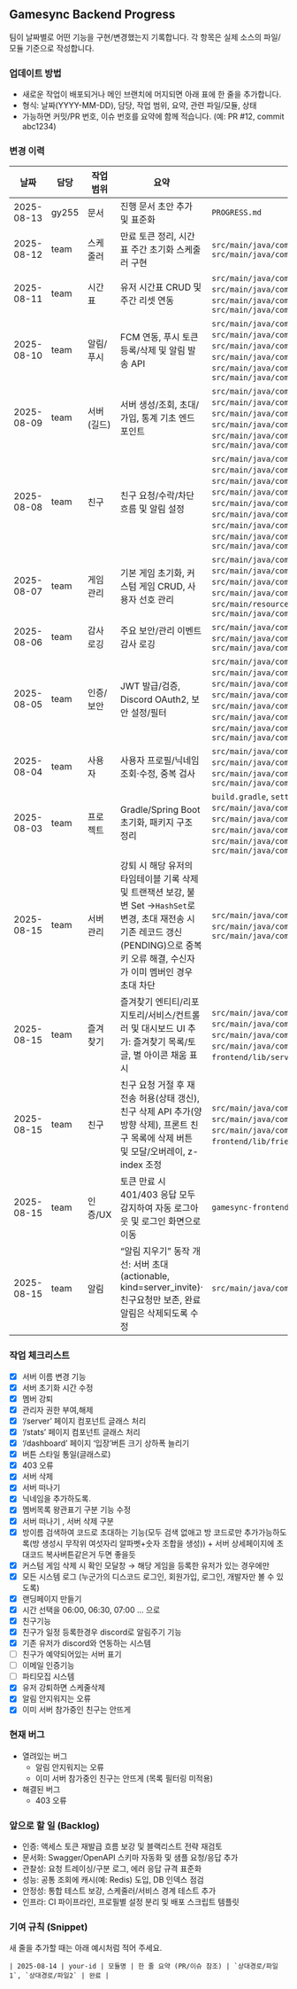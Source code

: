 ## Gamesync Backend Progress

팀이 날짜별로 어떤 기능을 구현/변경했는지 기록합니다. 각 항목은 실제 소스의 파일/모듈 기준으로 작성합니다.

### 업데이트 방법

- 새로운 작업이 배포되거나 메인 브랜치에 머지되면 아래 표에 한 줄을 추가합니다.
- 형식: 날짜(YYYY-MM-DD), 담당, 작업 범위, 요약, 관련 파일/모듈, 상태
- 가능하면 커밋/PR 번호, 이슈 번호를 요약에 함께 적습니다. (예: PR #12, commit abc1234)

### 변경 이력

| 날짜       | 담당  | 작업 범위  | 요약                                                                                                                                                                                         | 관련 파일/모듈                                                                                                                                                                                                                                                                                                                                                                                                                                                                                                                                                                                                                                                                                     | 상태 |
| ---------- | ----- | ---------- | -------------------------------------------------------------------------------------------------------------------------------------------------------------------------------------------- | -------------------------------------------------------------------------------------------------------------------------------------------------------------------------------------------------------------------------------------------------------------------------------------------------------------------------------------------------------------------------------------------------------------------------------------------------------------------------------------------------------------------------------------------------------------------------------------------------------------------------------------------------------------------------------------------------- | ---- |
| 2025-08-13 | gy255 | 문서       | 진행 문서 초안 추가 및 표준화                                                                                                                                                                | `PROGRESS.md`                                                                                                                                                                                                                                                                                                                                                                                                                                                                                                                                                                                                                                                                                    | 완료 |
| 2025-08-12 | team  | 스케줄러   | 만료 토큰 정리, 시간표 주간 초기화 스케줄러 구현                                                                                                                                             | `src/main/java/com/example/scheduler/scheduler/BlacklistCleanupScheduler.java`, `src/main/java/com/example/scheduler/scheduler/TimetableResetScheduler.java`                                                                                                                                                                                                                                                                                                                                                                                                                                                                                                                                   | 완료 |
| 2025-08-11 | team  | 시간표     | 유저 시간표 CRUD 및 주간 리셋 연동                                                                                                                                                           | `src/main/java/com/example/scheduler/domain/TimetableEntry.java`, `src/main/java/com/example/scheduler/repository/TimetableEntryRepository.java`, `src/main/java/com/example/scheduler/service/TimetableService.java`, `src/main/java/com/example/scheduler/controller/TimetableController.java`                                                                                                                                                                                                                                                                                                                                                                                           | 완료 |
| 2025-08-10 | team  | 알림/푸시  | FCM 연동, 푸시 토큰 등록/삭제 및 알림 발송 API                                                                                                                                               | `src/main/java/com/example/scheduler/config/FirebaseConfig.java`, `src/main/java/com/example/scheduler/service/PushService.java`, `src/main/java/com/example/scheduler/service/NotificationService.java`, `src/main/java/com/example/scheduler/controller/NotificationController.java`, `src/main/java/com/example/scheduler/controller/PushTokenController.java`, `src/main/java/com/example/scheduler/README_FCM.md`                                                                                                                                                                                                                                                                 | 완료 |
| 2025-08-09 | team  | 서버(길드) | 서버 생성/조회, 초대/가입, 통계 기초 엔드포인트                                                                                                                                              | `src/main/java/com/example/scheduler/domain/Server.java`, `src/main/java/com/example/scheduler/domain/ServerInvite.java`, `src/main/java/com/example/scheduler/repository/ServerRepository.java`, `src/main/java/com/example/scheduler/repository/ServerInviteRepository.java`, `src/main/java/com/example/scheduler/service/ServerService.java`, `src/main/java/com/example/scheduler/controller/ServerController.java`                                                                                                                                                                                                                                                               | 완료 |
| 2025-08-08 | team  | 친구       | 친구 요청/수락/차단 흐름 및 알림 설정                                                                                                                                                        | `src/main/java/com/example/scheduler/domain/FriendRequest.java`, `src/main/java/com/example/scheduler/domain/Friendship.java`, `src/main/java/com/example/scheduler/domain/FriendNotificationSetting.java`, `src/main/java/com/example/scheduler/repository/FriendRequestRepository.java`, `src/main/java/com/example/scheduler/repository/FriendshipRepository.java`, `src/main/java/com/example/scheduler/repository/FriendNotificationSettingRepository.java`, `src/main/java/com/example/scheduler/service/FriendService.java`, `src/main/java/com/example/scheduler/service/FriendCodeService.java`, `src/main/java/com/example/scheduler/controller/FriendController.java` | 완료 |
| 2025-08-07 | team  | 게임 관리  | 기본 게임 초기화, 커스텀 게임 CRUD, 사용자 선호 관리                                                                                                                                         | `src/main/java/com/example/scheduler/domain/DefaultGame.java`, `src/main/java/com/example/scheduler/domain/CustomGame.java`, `src/main/java/com/example/scheduler/service/GameService.java`, `src/main/java/com/example/scheduler/controller/GameController.java`, `src/main/resources/default_games.txt`, `src/main/java/com/example/scheduler/config/DefaultGameInitializer.java`                                                                                                                                                                                                                                                                                                    | 완료 |
| 2025-08-06 | team  | 감사 로깅  | 주요 보안/관리 이벤트 감사 로깅                                                                                                                                                              | `src/main/java/com/example/scheduler/domain/AuditLog.java`, `src/main/java/com/example/scheduler/repository/AuditLogRepository.java`, `src/main/java/com/example/scheduler/service/AuditService.java`                                                                                                                                                                                                                                                                                                                                                                                                                                                                                        | 완료 |
| 2025-08-05 | team  | 인증/보안  | JWT 발급/검증, Discord OAuth2, 보안 설정/필터                                                                                                                                                | `src/main/java/com/example/scheduler/security/JwtTokenProvider.java`, `src/main/java/com/example/scheduler/security/JwtAuthenticationFilter.java`, `src/main/java/com/example/scheduler/security/OAuth2LoginSuccessHandler.java`, `src/main/java/com/example/scheduler/security/SecurityConfig.java`, `src/main/java/com/example/scheduler/service/AuthService.java`, `src/main/java/com/example/scheduler/service/CustomUserDetailsService.java`, `src/main/java/com/example/scheduler/service/DiscordOAuth2UserService.java`, `src/main/java/com/example/scheduler/controller/AuthController.java`                                                                               | 완료 |
| 2025-08-04 | team  | 사용자     | 사용자 프로필/닉네임 조회·수정, 중복 검사                                                                                                                                                   | `src/main/java/com/example/scheduler/domain/User.java`, `src/main/java/com/example/scheduler/repository/UserRepository.java`, `src/main/java/com/example/scheduler/service/UserService.java`, `src/main/java/com/example/scheduler/controller/UserController.java`                                                                                                                                                                                                                                                                                                                                                                                                                         | 완료 |
| 2025-08-03 | team  | 프로젝트   | Gradle/Spring Boot 초기화, 패키지 구조 정리                                                                                                                                                  | `build.gradle`, `settings.gradle`, `src/main/java/com/example/scheduler/SchedulerApplication.java`, `src/main/java/com/example/scheduler/controller/*`, `src/main/java/com/example/scheduler/service/*`, `src/main/java/com/example/scheduler/repository/*`, `src/main/java/com/example/scheduler/domain/*`                                                                                                                                                                                                                                                                                                                                                                          | 완료 |
| 2025-08-15 | team  | 서버 관리  | 강퇴 시 해당 유저의 타임테이블 기록 삭제 및 트랜잭션 보강, 불변 Set →`HashSet`로 변경, 초대 재전송 시 기존 레코드 갱신(PENDING)으로 중복키 오류 해결, 수신자가 이미 멤버인 경우 초대 차단 | `src/main/java/com/example/scheduler/service/ServerService.java`, `src/main/java/com/example/scheduler/repository/TimetableEntryRepository.java`, `src/main/java/com/example/scheduler/domain/Server.java`                                                                                                                                                                                                                                                                                                                                                                                                                                                                                   | 완료 |
| 2025-08-15 | team  | 즐겨찾기   | 즐겨찾기 엔티티/리포지토리/서비스/컨트롤러 및 대시보드 UI 추가: 즐겨찾기 목록/토글, 별 아이콘 채움 표시                                                                                      | `src/main/java/com/example/scheduler/domain/FavoriteServer.java`, `src/main/java/com/example/scheduler/repository/FavoriteServerRepository.java`, `src/main/java/com/example/scheduler/service/ServerService.java`, `src/main/java/com/example/scheduler/controller/ServerController.java`, `gamesync-frontend/lib/server-service.ts`, `gamesync-frontend/app/dashboard/page.tsx`                                                                                                                                                                                                                                                                                                      | 완료 |
| 2025-08-15 | team  | 친구       | 친구 요청 거절 후 재전송 허용(상태 갱신), 친구 삭제 API 추가(양방향 삭제), 프론트 친구 목록에 삭제 버튼 및 모달/오버레이, z-index 조정                                                       | `src/main/java/com/example/scheduler/service/FriendService.java`, `src/main/java/com/example/scheduler/repository/FriendshipRepository.java`, `src/main/java/com/example/scheduler/controller/FriendController.java`, `gamesync-frontend/lib/friend-service.ts`, `gamesync-frontend/components/friend-drawer.tsx`                                                                                                                                                                                                                                                                                                                                                                        | 완료 |
| 2025-08-15 | team  | 인증/UX    | 토큰 만료 시 401/403 응답 모두 감지하여 자동 로그아웃 및 로그인 화면으로 이동                                                                                                                | `gamesync-frontend/lib/fetch-with-auth.ts`                                                                                                                                                                                                                                                                                                                                                                                                                                                                                                                                                                                                                                                       | 완료 |
| 2025-08-15 | team  | 알림       | “알림 지우기” 동작 개선: 서버 초대(actionable, kind=server_invite)·친구요청만 보존, 완료 알림은 삭제되도록 수정                                                                           | `src/main/java/com/example/scheduler/service/NotificationService.java`                                                                                                                                                                                                                                                                                                                                                                                                                                                                                                                                                                                                                           | 완료 |

### 작업 체크리스트

- [X] 서버 이름 변경 기능
- [X] 서버 초기화 시간 수정
- [X] 멤버 강퇴
- [X] 관리자 권한 부여,해제
- [X] ‘/server’ 페이지 컴포넌트 글래스 처리
- [X] ‘/stats’ 페이지 컴포넌트 글래스 처리
- [X] ‘/dashboard’ 페이지 ‘입장’버튼 크기 상하폭 늘리기
- [X] 버튼 스타일 통일(글래스로)
- [X] 403 오류
- [X] 서버 삭제
- [X] 서버 떠나기
- [X] 닉네임을 추가하도록.
- [X] 멤버목록 왕관표기 구분 기능 수정
- [X] 서버 떠나기 , 서버 삭제 구분
- [X] 방이름 검색하여 코드로 초대하는 기능(모두 검색 없애고 방 코드로만 추가가능하도록(방 생성시 무작위 여섯자리 알파벳+숫자 조합을 생성)) + 서버 상세페이지에 초대코드 복사버튼같은거 두면 좋을듯
- [X] 커스텀 게임 삭제 시 확인 모달창 → 해당 게임을 등록한 유저가 있는 경우에만
- [X] 모든 시스템 로그 (누군가의 디스코드 로그인, 회원가입, 로그인, 개발자만 볼 수 있도록)
- [X] 랜딩페이지 만들기
- [X] 시간 선택을 06:00, 06:30, 07:00 … 으로
- [X] 친구기능
- [X] 친구가 일정 등록한경우 discord로 알림주기 기능
- [X] 기존 유저가 discord와 연동하는 시스템
- [ ] 친구가 예약되어있는 서버 표기
- [ ] 이메일 인증기능
- [ ] 파티모집 시스템
- [X] 유저 강퇴하면 스케줄삭제
- [X] 알림 안지워지는 오류
- [X] 이미 서버 참가중인 친구는 안뜨게

### 현재 버그

- 열려있는 버그
  - 알림 안지워지는 오류
  - 이미 서버 참가중인 친구는 안뜨게 (목록 필터링 미적용)
- 해결된 버그
  - 403 오류

### 앞으로 할 일 (Backlog)

- 인증: 액세스 토큰 재발급 흐름 보강 및 블랙리스트 전략 재검토
- 문서화: Swagger/OpenAPI 스키마 자동화 및 샘플 요청/응답 추가
- 관찰성: 요청 트레이싱/구분 로그, 에러 응답 규격 표준화
- 성능: 공통 조회에 캐시(예: Redis) 도입, DB 인덱스 점검
- 안정성: 통합 테스트 보강, 스케줄러/서비스 경계 테스트 추가
- 인프라: CI 파이프라인, 프로필별 설정 분리 및 배포 스크립트 템플릿

### 기여 규칙 (Snippet)

새 줄을 추가할 때는 아래 예시처럼 적어 주세요.

```
| 2025-08-14 | your-id | 모듈명 | 한 줄 요약 (PR/이슈 참조) | `상대경로/파일1`, `상대경로/파일2` | 완료 |
```
